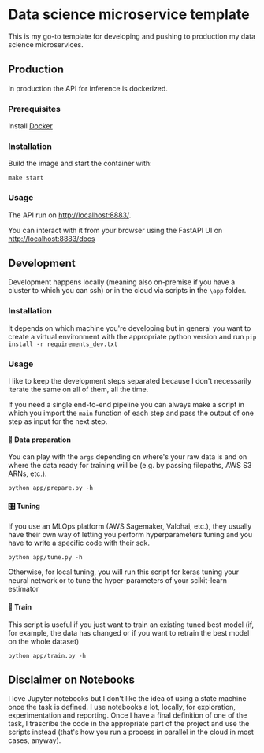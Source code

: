 # Data science microservice template
This is my go-to template for developing and pushing to production my data science microservices.

## Production
In production the API for inference is dockerized.

### Prerequisites
Install [Docker](https://docs.docker.com/engine/install/)

### Installation
Build the image and start the container with:
```
make start
```

### Usage
The API run on [http://localhost:8883/](http://localhost:8883/).

You can interact with it from your browser using the FastAPI UI on [http://localhost:8883/docs](http://localhost:8883/docs)

## Development
Development happens locally (meaning also on-premise if you have a cluster to which you can ssh) or in the cloud via scripts in the `\app` folder.

### Installation
It depends on which machine you're developing but in general you want to create a virtual environment with the appropriate python version and run `pip install -r requirements_dev.txt`

### Usage
I like to keep the development steps separated because I don't necessarily iterate the same on all of them, all the time.

If you need a single end-to-end pipeline you can always make a script in which you import the `main` function of each step and pass the output of one step as input for the next step.

#### 🚧 Data preparation
You can play with the `args` depending on where's your raw data is and on where the data ready for training will be (e.g. by passing filepaths, AWS S3 ARNs, etc.).
```
python app/prepare.py -h
```

#### 🎛 Tuning
If you use an MLOps platform (AWS Sagemaker, Valohai, etc.), they usually have their own way of letting you perform hyperparameters tuning and you have to write a specific code with their sdk.
```
python app/tune.py -h
```

Otherwise, for local tuning, you will run this script for keras tuning your neural network or to tune the hyper-parameters of your scikit-learn estimator

#### 🤖 Train
This script is useful if you just want to train an existing tuned best model (if, for example, the data has changed or if you want to retrain the best model on the whole dataset)
```
python app/train.py -h
```

## Disclaimer on Notebooks
I love Jupyter notebooks but I don't like the idea of using a state machine once the task is defined. I use notebooks a lot, locally, for exploration, experimentation and reporting. Once I have a final definition of one of the task, I trascribe the code in the appropriate part of the project and use the scripts instead (that's how you run a process in parallel in the cloud in most cases, anyway).
